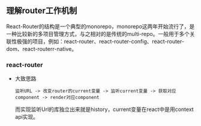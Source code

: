 ## 理解router工作机制

React-Router的结构是一个典型的monorepo，monorepo这两年开始流行了，是一种比较新的多项目管理方式，与之相对的是传统的multi-repo。一般用于多个关联性极强的项目，例如：react-router、react-router-config、react-router-dom、react-routerr-native。

### react-router

* 大致思路

  `监听URL -> 改变router的current变量 -> 监听current变量 -> 获取对应component -> render对应component`

  而实现监听Url的库独立出来就是history，current变量在react中是用context api实现。 
